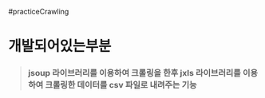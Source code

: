 #practiceCrawling

# 개발되어있는부분
> ### jsoup 라이브러리를 이용하여 크롤링을 한후 jxls 라이브러리를 이용하여 크롤링한 데이터를 csv 파일로 내려주는 기능

